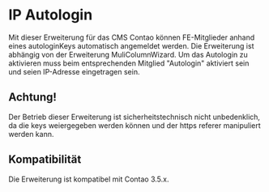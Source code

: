 # IP Autologin
Mit dieser Erweiterung für das CMS Contao können FE-Mitglieder anhand eines autologinKeys automatisch angemeldet werden. Die Erweiterung ist abhängig von der Erweiterung MuliColumnWizard. Um das Autologin zu aktivieren muss beim entsprechenden Mitglied "Autologin" aktiviert sein und seien IP-Adresse eingetragen sein.

## Achtung!
Der Betrieb dieser Erweiterung ist sicherheitstechnisch nicht unbedenklich, da die keys weiergegeben werden können und der https referer manipuliert werden kann.

## Kompatibilität
Die Erweiterung ist kompatibel mit Contao 3.5.x.